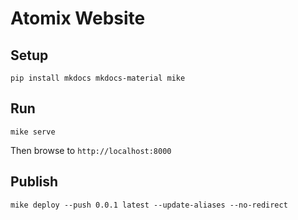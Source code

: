 # Atomix Website

## Setup

```
pip install mkdocs mkdocs-material mike
```

## Run

```
mike serve
```

Then browse to `http://localhost:8000`

## Publish

```
mike deploy --push 0.0.1 latest --update-aliases --no-redirect
```
